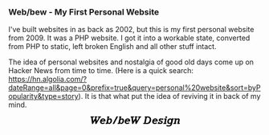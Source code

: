 ### Web/bew - My First Personal Website

I've built websites in as back as 2002, but this is my first personal website from 2009. It was a PHP website. I got it into a workable state, converted from PHP to static, left broken English and all other stuff intact.

The idea of personal websites and nostalgia of good old days come up on Hacker News from time to time.
(Here is a quick search: https://hn.algolia.com/?dateRange=all&page=0&prefix=true&query=personal%20website&sort=byPopularity&type=story).
It is that what put the idea of reviving it in back of my mind.

<p align="center">
  <a href="https://gasoved.github.io/webbew/" title="On 'Cringeworthy Names' today"><img src="https://raw.githubusercontent.com/gasoved/webbew/master/logo.png" alt="WebbeW" /></a>
</p>
